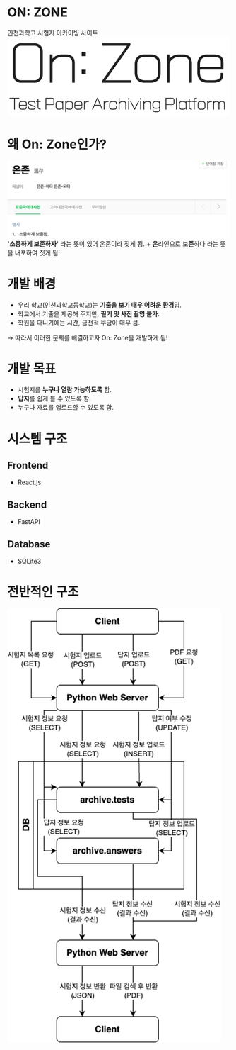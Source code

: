 # ON: ZONE
인천과학고 시험지 아카이빙 사이트
![img](./assets/on-zone.png)

# 왜 On: Zone인가?
![img](./assets/why-on-zone.png)
**'소중하게 보존하자'** 라는 뜻이 있어 온존이라 짓게 됨.
\+ **온**라인으로 보**존**하다 라는 뜻을 내포하여 짓게 됨!

# 개발 배경
- 우리 학교(인천과학고등학교)는 **기출을 보기 매우 어려운 환경**임.
- 학교에서 기출을 제공해 주지만, **필기 및 사진 촬영 불가**.
- 학원을 다니기에는 시간, 금전적 부담이 매우 큼.

→ 따라서 이러한 문제를 해결하고자 On: Zone을 개발하게 됨!

# 개발 목표
- 시험지를 **누구나 열람 가능하도록** 함.
- **답지**를 쉽게 볼 수 있도록 함.
- 누구나 자료를 업로드할 수 있도록 함.

# 시스템 구조
## Frontend
- React.js
## Backend
- FastAPI
## Database
- SQLite3

# 전반적인 구조
![img](./assets/structure.png)